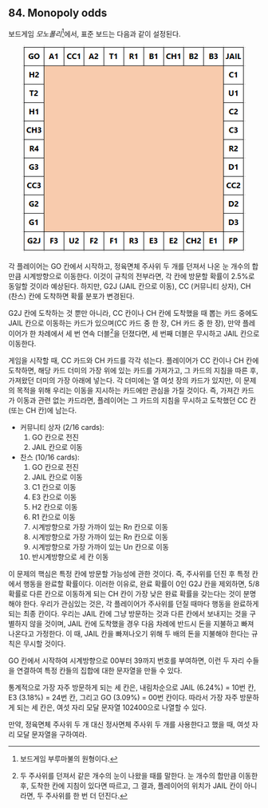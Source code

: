 ## 84. Monopoly odds

보드게임 <em>모노폴리</em>[^1]에서, 표준 보드는 다음과 같이 설정된다.

[^1]: 보드게임 부루마불의 원형이다.

<p align="center">
  <img
    src="./p084_monopoly_board.png"
    alt="Image of Monopoly board"
  >
</p>

각 플레이어는 GO 칸에서 시작하고, 정육면체 주사위 두 개를 던져서 나온 눈 개수의 합만큼 시계방향으로 이동한다. 이것이 규칙의 전부라면, 각 칸에 방문할 확률이 2.5%로 동일할 것이라 예상된다. 하지만, G2J (JAIL 칸으로 이동), CC (커뮤니티 상자), CH (찬스) 칸에 도착하면 확률 분포가 변경된다.

G2J 칸에 도착하는 것 뿐만 아니라, CC 칸이나 CH 칸에 도착했을 때 뽑는 카드 중에도 JAIL 칸으로 이동하는 카드가 있으며(CC 카드 중 한 장, CH 카드 중 한 장), 만약 플레이어가 한 차례에서 세 번 연속 더블[^2]을 던졌다면, 세 번째 더블은 무시하고 JAIL 칸으로 이동한다.

[^2]: 두 주사위를 던져서 같은 개수의 눈이 나왔을 때를 말한다. 눈 개수의 합만큼 이동한 후, 도착한 칸에 지침이 있다면 따르고, 그 결과, 플레이어의 위치가 JAIL 칸이 아니라면, 두 주사위를 한 번 더 던진다.

게임을 시작할 때, CC 카드와 CH 카드를 각각 섞는다. 플레이어가 CC 칸이나 CH 칸에 도착하면, 해당 카드 더미의 가장 위에 있는 카드를 가져가고, 그 카드의 지침을 따른 후, 가져왔던 더미의 가장 아래에 넣는다. 각 더미에는 열 여섯 장의 카드가 있지만, 이 문제의 목적을 위해 우리는 이동을 지시하는 카드에만 관심을 가질 것이다. 즉, 가져간 카드가 이동과 관련 없는 카드라면, 플레이어는 그 카드의 지침을 무시하고 도착했던 CC 칸(또는 CH 칸)에 남는다.

* 커뮤니티 상자 (2/16 cards):
  1. GO 칸으로 전진
  2. JAIL 칸으로 이동
* 찬스 (10/16 cards):
  1. GO 칸으로 전진
  2. JAIL 칸으로 이동
  3. C1 칸으로 이동
  4. E3 칸으로 이동
  5. H2 칸으로 이동
  6. R1 칸으로 이동
  7. 시계방향으로 가장 가까이 있는 R<var>n</var> 칸으로 이동
  8. 시계방향으로 가장 가까이 있는 R<var>n</var> 칸으로 이동
  9. 시계방향으로 가장 가까이 있는 U<var>n</var> 칸으로 이동
  10. 반시계방향으로 세 칸 이동

이 문제의 핵심은 특정 칸에 방문할 가능성에 관한 것이다. 즉, 주사위를 던진 후 특정 칸에서 행동을 완료할 확률이다. 이러한 이유로, 완료 확률이 0인 G2J 칸을 제외하면, 5/8 확률로 다른 칸으로 이동하게 되는 CH 칸이 가장 낮은 완료 확률을 갖는다는 것이 분명해야 한다. 우리가 관심있는 것은, 각 플레이어가 주사위를 던질 때마다 행동을 완료하게 되는 최종 칸이다. 우리는 JAIL 칸에 그냥 방문하는 것과 다른 칸에서 보내지는 것을 구별하지 않을 것이며, JAIL 칸에 도착했을 경우 다음 차례에 반드시 돈을 지불하고 빠져나온다고 가정한다. 이 때, JAIL 칸을 빠져나오기 위해 두 배의 돈을 지불해야 한다는 규칙은 무시할 것이다.

GO 칸에서 시작하여 시계방향으로 00부터 39까지 번호를 부여하면, 이런 두 자리 수들을 연결하여 특정 칸들의 집합에 대한 문자열을 만들 수 있다.

통계적으로 가장 자주 방문하게 되는 세 칸은, 내림차순으로 JAIL (6.24%) = 10번 칸, E3 (3.18%) = 24번 칸, 그리고 GO (3.09%) = 00번 칸이다. 따라서 가장 자주 방문하게 되는 세 칸은, 여섯 자리 모달 문자열 102400으로 나열할 수 있다.

만약, 정육면체 주사위 두 개 대신 정사면체 주사위 두 개를 사용한다고 했을 때, 여섯 자리 모달 문자열을 구하여라.
